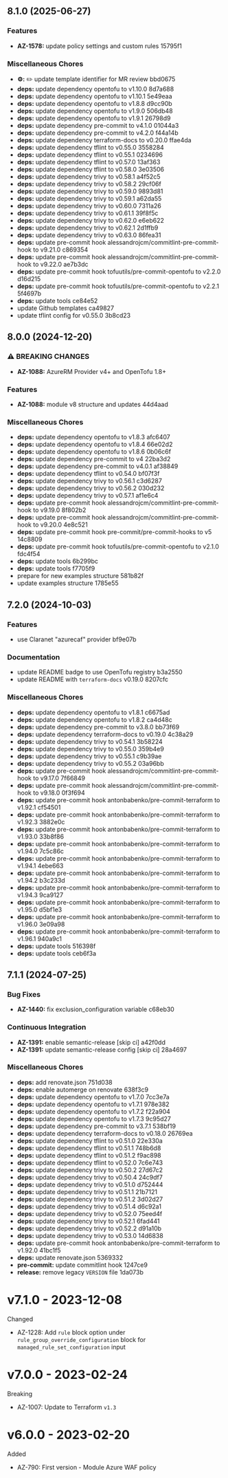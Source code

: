## 8.1.0 (2025-06-27)

### Features

* **AZ-1578:** update policy settings and custom rules 15795f1

### Miscellaneous Chores

* **⚙️:** ✏️ update template identifier for MR review bbd0675
* **deps:** update dependency opentofu to v1.10.0 8d7a688
* **deps:** update dependency opentofu to v1.10.1 5e49eaa
* **deps:** update dependency opentofu to v1.8.8 d9cc90b
* **deps:** update dependency opentofu to v1.9.0 506db48
* **deps:** update dependency opentofu to v1.9.1 26798d9
* **deps:** update dependency pre-commit to v4.1.0 01044a3
* **deps:** update dependency pre-commit to v4.2.0 f44a14b
* **deps:** update dependency terraform-docs to v0.20.0 ffae4da
* **deps:** update dependency tflint to v0.55.0 3558284
* **deps:** update dependency tflint to v0.55.1 0234696
* **deps:** update dependency tflint to v0.57.0 13af363
* **deps:** update dependency tflint to v0.58.0 3e03506
* **deps:** update dependency trivy to v0.58.1 a4f52c5
* **deps:** update dependency trivy to v0.58.2 29cf06f
* **deps:** update dependency trivy to v0.59.0 9893d81
* **deps:** update dependency trivy to v0.59.1 a62da55
* **deps:** update dependency trivy to v0.60.0 7311a26
* **deps:** update dependency trivy to v0.61.1 39f8f5c
* **deps:** update dependency trivy to v0.62.0 e6eb622
* **deps:** update dependency trivy to v0.62.1 2d1ffb9
* **deps:** update dependency trivy to v0.63.0 86fea31
* **deps:** update pre-commit hook alessandrojcm/commitlint-pre-commit-hook to v9.21.0 c869354
* **deps:** update pre-commit hook alessandrojcm/commitlint-pre-commit-hook to v9.22.0 ae7b3dc
* **deps:** update pre-commit hook tofuutils/pre-commit-opentofu to v2.2.0 d16d215
* **deps:** update pre-commit hook tofuutils/pre-commit-opentofu to v2.2.1 5f4697b
* **deps:** update tools ce84e52
* update Github templates ca49827
* update tflint config for v0.55.0 3b8cd23

## 8.0.0 (2024-12-20)

### ⚠ BREAKING CHANGES

* **AZ-1088:** AzureRM Provider v4+ and OpenTofu 1.8+

### Features

* **AZ-1088:** module v8 structure and updates 44d4aad

### Miscellaneous Chores

* **deps:** update dependency opentofu to v1.8.3 afc6407
* **deps:** update dependency opentofu to v1.8.4 66e02d2
* **deps:** update dependency opentofu to v1.8.6 0b06c6f
* **deps:** update dependency pre-commit to v4 22ba3d2
* **deps:** update dependency pre-commit to v4.0.1 af38849
* **deps:** update dependency tflint to v0.54.0 bf07f3f
* **deps:** update dependency trivy to v0.56.1 c3d6287
* **deps:** update dependency trivy to v0.56.2 030d232
* **deps:** update dependency trivy to v0.57.1 af1e6c4
* **deps:** update pre-commit hook alessandrojcm/commitlint-pre-commit-hook to v9.19.0 8f802b2
* **deps:** update pre-commit hook alessandrojcm/commitlint-pre-commit-hook to v9.20.0 4e8c521
* **deps:** update pre-commit hook pre-commit/pre-commit-hooks to v5 14c8809
* **deps:** update pre-commit hook tofuutils/pre-commit-opentofu to v2.1.0 fdc4f54
* **deps:** update tools 6b299bc
* **deps:** update tools f7705f9
* prepare for new examples structure 581b82f
* update examples structure 1785e55

## 7.2.0 (2024-10-03)

### Features

* use Claranet "azurecaf" provider bf9e07b

### Documentation

* update README badge to use OpenTofu registry b3a2550
* update README with `terraform-docs` v0.19.0 8207cfc

### Miscellaneous Chores

* **deps:** update dependency opentofu to v1.8.1 c6675ad
* **deps:** update dependency opentofu to v1.8.2 ca4d48c
* **deps:** update dependency pre-commit to v3.8.0 bb73f69
* **deps:** update dependency terraform-docs to v0.19.0 4c38a29
* **deps:** update dependency trivy to v0.54.1 3b58224
* **deps:** update dependency trivy to v0.55.0 359b4e9
* **deps:** update dependency trivy to v0.55.1 c9b39ae
* **deps:** update dependency trivy to v0.55.2 03a96bb
* **deps:** update pre-commit hook alessandrojcm/commitlint-pre-commit-hook to v9.17.0 7f66849
* **deps:** update pre-commit hook alessandrojcm/commitlint-pre-commit-hook to v9.18.0 0f3f694
* **deps:** update pre-commit hook antonbabenko/pre-commit-terraform to v1.92.1 cf54501
* **deps:** update pre-commit hook antonbabenko/pre-commit-terraform to v1.92.3 3882e0c
* **deps:** update pre-commit hook antonbabenko/pre-commit-terraform to v1.93.0 33b8f86
* **deps:** update pre-commit hook antonbabenko/pre-commit-terraform to v1.94.0 7c5c86c
* **deps:** update pre-commit hook antonbabenko/pre-commit-terraform to v1.94.1 4ebe663
* **deps:** update pre-commit hook antonbabenko/pre-commit-terraform to v1.94.2 b3c233d
* **deps:** update pre-commit hook antonbabenko/pre-commit-terraform to v1.94.3 9ca9127
* **deps:** update pre-commit hook antonbabenko/pre-commit-terraform to v1.95.0 d5bf1e3
* **deps:** update pre-commit hook antonbabenko/pre-commit-terraform to v1.96.0 3e09a98
* **deps:** update pre-commit hook antonbabenko/pre-commit-terraform to v1.96.1 940a9c1
* **deps:** update tools 516398f
* **deps:** update tools ceb6f3a

## 7.1.1 (2024-07-25)


### Bug Fixes

* **AZ-1440:** fix exclusion_configuration variable c68eb30


### Continuous Integration

* **AZ-1391:** enable semantic-release [skip ci] a42f0dd
* **AZ-1391:** update semantic-release config [skip ci] 28a4697


### Miscellaneous Chores

* **deps:** add renovate.json 751d038
* **deps:** enable automerge on renovate 638f3c9
* **deps:** update dependency opentofu to v1.7.0 7cc3e7a
* **deps:** update dependency opentofu to v1.7.1 978e382
* **deps:** update dependency opentofu to v1.7.2 f22a904
* **deps:** update dependency opentofu to v1.7.3 9c95d27
* **deps:** update dependency pre-commit to v3.7.1 538bf19
* **deps:** update dependency terraform-docs to v0.18.0 26769ea
* **deps:** update dependency tflint to v0.51.0 22e330a
* **deps:** update dependency tflint to v0.51.1 748b6d8
* **deps:** update dependency tflint to v0.51.2 f9ac898
* **deps:** update dependency tflint to v0.52.0 7c6e743
* **deps:** update dependency trivy to v0.50.2 27d67c2
* **deps:** update dependency trivy to v0.50.4 24c9df7
* **deps:** update dependency trivy to v0.51.0 d752444
* **deps:** update dependency trivy to v0.51.1 21b7121
* **deps:** update dependency trivy to v0.51.2 3d02d27
* **deps:** update dependency trivy to v0.51.4 d6c92a1
* **deps:** update dependency trivy to v0.52.0 75eed4f
* **deps:** update dependency trivy to v0.52.1 6fad441
* **deps:** update dependency trivy to v0.52.2 d91a10b
* **deps:** update dependency trivy to v0.53.0 14d6838
* **deps:** update pre-commit hook antonbabenko/pre-commit-terraform to v1.92.0 41bc1f5
* **deps:** update renovate.json 5369332
* **pre-commit:** update commitlint hook 1247ce9
* **release:** remove legacy `VERSION` file 1da073b

# v7.1.0 - 2023-12-08

Changed
  * AZ-1228: Add `rule` block option under `rule_group_override_configuration` block for `managed_rule_set_configuration` input

# v7.0.0 - 2023-02-24

Breaking
  * AZ-1007: Update to Terraform `v1.3`

# v6.0.0 - 2023-02-20

Added
  * AZ-790: First version - Module Azure WAF policy
